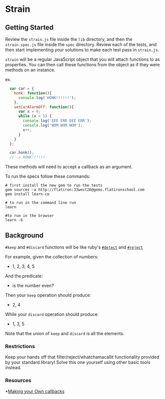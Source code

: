 # Strain
## Getting Started

Review the `strain.js` file inside the `lib` directory, and then the `strain.spec.js` file inside the `spec` directory. Review each of the tests, and then start implementing your solutions to make each test pass in `strain.js`.

`strain` will be a regular JavaScript object that you will attach functions to as properties.  You can then call these functions from the object as if they were methods on an instance.

ex.
```javascript
  var car = {
    honk: function(){
      console.log('HONK!!!!!!');
    },
    setCarAlarmOff: function(){
      var x = 0;
      while (x < 5) {
        console.log('EEE ERR EEE ERR');
        console.log('WOM WOM WOM');
        x++;
      }
    }
  };

  car.honk();
  // -> HONK!!!!!!
```

These methods will need to accept a callback as an argument.


To run the specs follow these commands:
```shell
# first install the new gem to run the tests
gem sources -a http://flatiron:33west26@gems.flatironschool.com
gem install learn-co

# to run in the command line run
learn

#to run in the browser
learn -b
```

## Background

`#keep` and `#discard` functions will be like ruby's [`#detect`](http://ruby-doc.org/core-2.1.5/Enumerable.html#method-i-detect) and [`#reject`](http://ruby-doc.org/core-2.1.5/Enumerable.html#method-i-reject)

For example, given the collection of numbers:

- 1, 2, 3, 4, 5

And the predicate:

- is the number even?

Then your `keep` operation should produce:

- 2, 4

While your `discard` operation should produce:

- 1, 3, 5

Note that the union of `keep` and `discard` is all the elements.

### Restrictions

Keep your hands off that filter/reject/whatchamacallit functionality
provided by your standard library!
Solve this one yourself using other basic tools instead.

### Resources
*[Making your Own callbacks](http://stackoverflow.com/questions/2190850/create-a-custom-callback-in-javascript?answertab=votes#tab-top)
